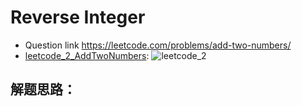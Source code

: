 # Reverse Integer
* Question link https://leetcode.com/problems/add-two-numbers/
* [leetcode_2_AddTwoNumbers](./leetcode_2_AddTwoNumbers.py):
![leetcode_2](https://user-images.githubusercontent.com/37071362/98675084-e26c6100-23ad-11eb-9174-642b9b1730f1.png)
## 解题思路：

